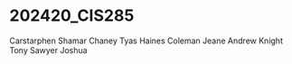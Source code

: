 # 202420_CIS285
Carstarphen Shamar Chaney Tyas Haines Coleman Jeane Andrew Knight Tony Sawyer Joshua